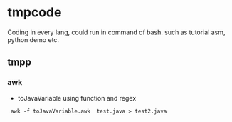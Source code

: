 # tmpcode
Coding in every lang, could run in command of bash. such as tutorial asm, python demo etc.

## tmpp

### awk

-  toJavaVariable using function and regex

```shell
 awk -f toJavaVariable.awk  test.java > test2.java
```

